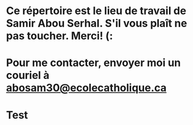 # Ce répertoire est le lieu de travail de Samir Abou Serhal. S'il vous plaît ne pas toucher. Merci! (:
# Pour me contacter, envoyer moi un couriel à abosam30@ecolecatholique.ca


# Test 